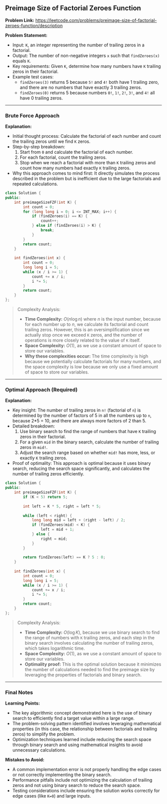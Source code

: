 ## Preimage Size of Factorial Zeroes Function

**Problem Link:** https://leetcode.com/problems/preimage-size-of-factorial-zeroes-function/description

**Problem Statement:**
- Input: `K`, an integer representing the number of trailing zeros in a factorial.
- Output: The number of non-negative integers `x` such that `findZeroes(x)` equals `K`.
- Key requirements: Given `K`, determine how many numbers have `K` trailing zeros in their factorial.
- Example test cases: 
  - `findZeroes(3)` returns 5 because `5!` and `4!` both have 1 trailing zero, and there are no numbers that have exactly 3 trailing zeros.
  - `findZeroes(0)` returns 5 because numbers `0!`, `1!`, `2!`, `3!`, and `4!` all have 0 trailing zeros.

---

### Brute Force Approach

**Explanation:**
- Initial thought process: Calculate the factorial of each number and count the trailing zeros until we find `K` zeros.
- Step-by-step breakdown:
  1. Start from `0` and calculate the factorial of each number.
  2. For each factorial, count the trailing zeros.
  3. Stop when we reach a factorial with more than `K` trailing zeros and count how many numbers had exactly `K` trailing zeros.
- Why this approach comes to mind first: It directly simulates the process described in the problem but is inefficient due to the large factorials and repeated calculations.

```cpp
class Solution {
public:
    int preimageSizeFZF(int K) {
        int count = 0;
        for (long long i = 0; i <= INT_MAX; i++) {
            if (findZeroes(i) == K) {
                count++;
            } else if (findZeroes(i) > K) {
                break;
            }
        }
        return count;
    }
    
    int findZeroes(int x) {
        int count = 0;
        long long i = 5;
        while (x / i >= 1) {
            count += x / i;
            i *= 5;
        }
        return count;
    }
};
```

> Complexity Analysis:
> - **Time Complexity:** $O(n \log n)$ where $n$ is the input number, because for each number up to $n$, we calculate its factorial and count trailing zeros. However, this is an oversimplification since we actually stop once we exceed `K` zeros, and the number of operations is more closely related to the value of `K` itself.
> - **Space Complexity:** $O(1)$, as we use a constant amount of space to store our variables.
> - **Why these complexities occur:** The time complexity is high because we potentially calculate factorials for many numbers, and the space complexity is low because we only use a fixed amount of space to store our variables.

---

### Optimal Approach (Required)

**Explanation:**
- Key insight: The number of trailing zeros in `n!` (factorial of `n`) is determined by the number of factors of 5 in all the numbers up to `n`, because 2*5 = 10, and there are always more factors of 2 than 5.
- Detailed breakdown:
  1. Use binary search to find the range of numbers that have `K` trailing zeros in their factorial.
  2. For a given `mid` in the binary search, calculate the number of trailing zeros in `mid!`.
  3. Adjust the search range based on whether `mid!` has more, less, or exactly `K` trailing zeros.
- Proof of optimality: This approach is optimal because it uses binary search, reducing the search space significantly, and calculates the number of trailing zeros efficiently.

```cpp
class Solution {
public:
    int preimageSizeFZF(int K) {
        if (K < 5) return 5;
        
        int left = K * 5, right = left * 5;
        
        while (left < right) {
            long long mid = left + (right - left) / 2;
            if (findZeroes(mid) < K) {
                left = mid + 1;
            } else {
                right = mid;
            }
        }
        
        return findZeroes(left) == K ? 5 : 0;
    }
    
    int findZeroes(int x) {
        int count = 0;
        long long i = 5;
        while (x / i >= 1) {
            count += x / i;
            i *= 5;
        }
        return count;
    }
};
```

> Complexity Analysis:
> - **Time Complexity:** $O(\log K)$, because we use binary search to find the range of numbers with `K` trailing zeros, and each step in the binary search involves calculating the number of trailing zeros, which takes logarithmic time.
> - **Space Complexity:** $O(1)$, as we use a constant amount of space to store our variables.
> - **Optimality proof:** This is the optimal solution because it minimizes the number of calculations needed to find the preimage size by leveraging the properties of factorials and binary search.

---

### Final Notes

**Learning Points:**
- The key algorithmic concept demonstrated here is the use of binary search to efficiently find a target value within a large range.
- The problem-solving pattern identified involves leveraging mathematical properties (in this case, the relationship between factorials and trailing zeros) to simplify the problem.
- Optimization techniques learned include reducing the search space through binary search and using mathematical insights to avoid unnecessary calculations.

**Mistakes to Avoid:**
- A common implementation error is not properly handling the edge cases or not correctly implementing the binary search.
- Performance pitfalls include not optimizing the calculation of trailing zeros and not using binary search to reduce the search space.
- Testing considerations include ensuring the solution works correctly for edge cases (like `K=0`) and large inputs.